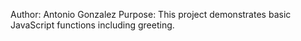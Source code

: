 Author: Antonio Gonzalez
Purpose: This project demonstrates basic JavaScript functions including greeting.